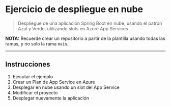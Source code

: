 # Ejercicio de despliegue en nube

> Despliegue de una aplicación Spring Boot en nube, usando el patrón Azul y Verde, utilizando slots en Azure App Services

**NOTA:** Recuerde crear un repositorio a partir de la plantilla usando todas las ramas, y no solo la rama `main`.

---

## Instrucciones

1. Ejecutar el ejemplo
2. Crear un Plan de App Service en Azure
3. Desplegar en nube usando un slot del App Service
4. Modificar el proyecto
5. Desplegar nuevamente la aplicación
